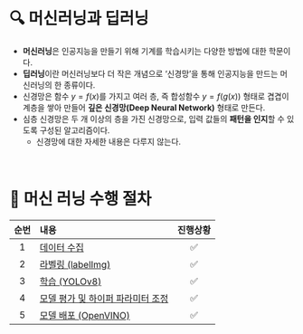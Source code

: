 # ****🔍**** 머신러닝과 딥러닝

- **머신러닝**은 인공지능을 만들기 위해 기계를 학습시키는 다양한 방법에 대한 학문이다.
- **딥러닝**이란 머신러닝보다 더 작은 개념으로 ‘신경망’을 통해 인공지능을 만드는 머신러닝의 한 종류이다.
- 신경망은 함수 $y=f(x)$를 가지고 여러 층, 즉 합성함수 $y=f(g(x))$ 형태로 겹겹이 계층을 쌓아 만들어 **깊은 신경망(Deep Neural Network)** 형태로 만든다.
- 심층 신경망은 두 개 이상의 층을 가진 신경망으로, 입력 값들의 **패턴을 인지**할 수 있도록 구성된 알고리즘이다.
    - 신경망에 대한 자세한 내용은 다루지 않는다.

&nbsp;

# 🚀 머신 러닝 수행 절차

<div align="center">

|순번|내용|진행상황|
|:---:|:---|:---:|
|1|[데이터 수집](./1_crawling/README.md)|✅|
|2|[라벨링 (labelImg)](./2_labeling/README.md)|✅|
|3|[학습 (YOLOv8)](./3_train/README.md)|✅|
|4|[모델 평가 및 하이퍼 파라미터 조정](./4_eval/model_evaluation.md)|✅|
|5|[모델 배포 (OpenVINO)](./5_detect/README.md)|✅|

</div>